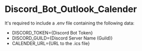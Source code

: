 # Discord_Bot_Outlook_Calender

It's required to include a .env file containing the following data:  

- DISCORD_TOKEN={Discord Bot Token}
- DISCORD_GUILD={Discord Server Name (Guild)}
- CALENDER_URL={URL to the .ics file}
